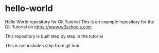 # hello-world
Hello World repository for Git Tutorial
This is an example repository for the Git Tutorial on https://www.w3schools.com

This repository is built step by step in the tutorial

This is not includes step from git hub
